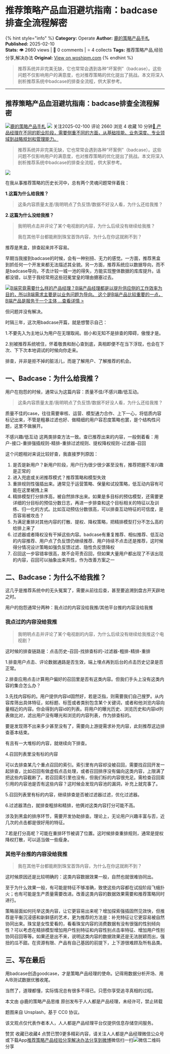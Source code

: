 # 推荐策略产品血泪避坑指南：badcase排查全流程解密
{% hint style="info" %}
**Category:** Operate
**Author:** [鹿的策略产品手札](https://www.woshipm.com/u/232491)
**Published:** 2025-02-10  
**Stats:** 👁️ 2660 views | 💬 0 comments | ⭐ 4 collects
**Tags:** 推荐策略产品,经验分享,解决办法
**Original:** [View on woshipm.com](https://www.woshipm.com/operate/6177458.html)
{% endhint %}
> 推荐系统并非完美无缺，它也常常会遇到各种“坏案例”（badcase）。这些问题不仅影响用户的满意度，也对推荐策略的优化提出了挑战。本文将深入剖析推荐系统中badcase的排查全流程，供大家参考。

---

## 推荐策略产品血泪避坑指南：badcase排查全流程解密

[![](https://static.woshipm.com/pmapp_avatar_20231126220842_1394.jpeg?imageView2/1/w/72/h/72/q/100)](https://www.woshipm.com/u/232491)[鹿的策略产品手札](https://www.woshipm.com/u/232491) ![](https://static.woshipm.com/tag/1101_1@2x.png) 关注2025-02-100 评论 2660 浏览 4 收藏 10 分钟[🔗 产品经理在不同的职业阶段，需要侧重不同的方面，从基础技能、业务深度、专业领域到战略规划和管理能力。](https://ke.qidianla.com/courses/90pm)

> 推荐系统并非完美无缺，它也常常会遇到各种“坏案例”（badcase）。这些问题不仅影响用户的满意度，也对推荐策略的优化提出了挑战。本文将深入剖析推荐系统中badcase的排查全流程，供大家参考。

![](https://image.woshipm.com/2023/05/06/c5139db6-ec01-11ed-8df9-00163e0b5ff3.jpg)

在我从事推荐策略的历史长河中，总有两个灵魂问题常伴着我：

**1.这篇为什么给我推？**

> 这条内容质量太差/我明明点了负反馈/数据不好没人看，为什么还给我推？

**2.这篇为什么没给我推？**

> 我明明点击并评论了某个电视剧的内容，为什么后续没有继续给我推？
> 
> 我在其他平台都能刷到珠宝首饰内容，为什么在你这就刷不到？

推荐是黑盒，排查起来并不容易。

早期当我接到badcase的时候，会有一种别扭、无力的感觉。一方面，推荐黑盒到抓任何一个开发来都无法描述其全貌。另一方面，推荐系统应以数据导向，而不是badcase导向，不去计较一城一池的得失，方能实现整体数据的库库提升。话都没错，以至于我经常用这些冠冕堂皇的理由搪塞过去。

[![](https://image.woshipm.com/2023/08/02/f7cafd68-30e3-11ee-9da3-00163e0b5ff3.png)B端究竟需要什么样的产品经理？B端产品经理都是以提升供应侧的工作效率为目的，所以B端需求主要是以业务问题为导向。 这个是B端产品比较重要的一点，B端产品是服务于一个主体 ...查看详情 >](https://ke.qidianla.com/courses/bcpm)

但问题并没有解决。

时隔三年，这次用badcase开篇，就是想警示自己：

1.不要先入为主地认为用户在无理取闹。弱小和无知不是排查的障碍，傲慢才是。

2.别被推荐系统唬住，怀着敬畏和耐心查到底，真相即便不在当下浮现，也会在下次、下下次本地调试的时候向你走来。

排查，并非是拒不掉的脏活儿，而是了解用户、了解推荐的机会。

## 一、Badcase：为什么给我推？

用户在抱怨的时候，通常认为这篇内容：质量不佳/不感兴趣/低互动。

> 这条内容质量太差/我明明点了负反馈/数据不好没人看，为什么还给我推？

质量不佳的case，往往需要审核、运营、模型通力合作、上下一心，将低质内容标记出来，不管是粗暴过滤也好、做精细的用户容忍度策略也罢，是个结构性问题，这里不做展开。

不感兴趣/低互动 这两类排查方法一致。查已推荐出来的内容，一般倒着看：用户-接口-重排强插规则-精排-重排过滤规则、提权降权规则-过滤器-召回

这个问题相对来说比较好查，我直接罗列原因：

1.  是否是新用户？新用户阶段，用户行为很少很少甚至没有，推荐把握不准兴趣是正常的
2.  进入兜底或关闭推荐模式？推荐策略和模型失效
3.  重排规则性强插出来。通常见于运营策略、保量和试投策略，低互动内容有可能在这里被拽上来
4.  精排模型打分排序高，被自然排序出来。如果是多目标的预估模型，还需要更详细的分目标的预估分数日志，再进一步排查和这个目标相关的特征以及训练、归一化的方式。比如互动预估分数很高，可以排查互动特征的可信度，是否容易被攻击？
5.  为满足重排对其他内容的打散、提权、降权策略，把精排模型打分不怎么高的给排上来了
6.  过滤器或者降权没有干掉这些内容。badcase有重复推荐、相似推荐、低互动的内容推荐、用户点了负反馈仍继续推荐、用户持续不点击还是推荐，这时候得分情况设计策略如强负反馈过滤、隐性负反馈降权
7.  召回这一步容错率很高，故不会苛责召回，但如果大量用户都出现了不该出现的内容，召回可以抽象出来共性，作为改善方案之一

## 二、Badcase：为什么不给我推？

这几乎是推荐系统中的无头冤案了，需要从前往后查，甚至要追溯到盘古开天辟地之时。

用户的抱怨通常分两种：我点过的内容没给我推/其他平台推的内容没给我推

### 我点过的内容没给我推

> 我明明点击并评论了某个电视剧的内容，为什么后续没有继续给我推这个电视剧？

这时候的排查链路是：点击历史-召回-找排查标的-过滤器-粗排-精排-重排

1.排查用户点击、评论数据通路是否生效，端上埋点再到后台的点击历史记录是否正常。

2.排查应用点击计算用户偏好的召回里是否有这类内容。但我们手头上没有这类内容的集合怎么办？

3.先找内容标的。用户提供内容id固然好，若是泛指，则需要我们自己搜罗。从内容库筛出具体特征，如标题、标签或者类别包含某个关键词，或者和他浏览内容向量相近的内容。你会得到内容id的列表。将用户的曝光历史、浏览历史和内容id列表做比对，滤出用户没有曝光和浏览的内容列表，作为排查标的。

要是发现筛不出来多少甚至没有了，需要向上游提需求补充内容，此刻推荐这边排查基本结束。

有且有一大堆标的内容，就继续向下排查。

4.召回列表里没有标的内容

可以去排查某几个重点召回的索引。索引里有内容却没被召回，需要找召回开发一起排查，比如召回有做虚假点击处理，或者召回排序没有偏向这类内容，上限满了把这些内容截断了。若召回索引里也没有，但我们标的内容很充足。需检查召回索引用的内容池是否有这些内容？这时候会发现内容池的漏洞，补充上就完事了。

5.召回列表里有标的内容，继续排查是否被过滤器过滤，优化过滤器。

6.过滤器清白，就排查粗排和精排，他俩对这类内容打分可能不高。

涉及到黑盒的排序环节，需要开发协助排查。理论上，无论用户兴趣丰富与否，近几次的点击都是很好用的特征。

7.若是打分高呢？可能在重排环节被调了位置。这时候排查重排规则，通常是提权降权打散，可以适当做一些瘦身。

### 其他平台推的内容没给我推

> 我在其他平台都能刷到珠宝首饰内容，为什么在你这就刷不到？

这时候原因还是比较明确的：这类内容数据效果一般，自然也就很难协同出。

至于为什么效果一般，有可能是特征不够准确，致使这些内容都在试投阶段飞蛾扑火；也有可能是生产质量需要改进。改善这类内容的数据效果需要和推荐策略同时进行。

策略层面如何托举这类内容，让它更容易出来呢？增加探索强插固然见效快，但推荐是平衡沉浸感和新鲜感的艺术，更为推荐的方法是：补充特征让它更容易被自然协同出来。珠宝是女性爱看的，看看珠宝内容的消费数据有没有很强的性别倾向性？可以考虑在精排模型增加用户性别特征和内容性别点击率特征、增加用户性别协同召回等等。如果还是出不来，说明这类内容的数据效果还是无法脱颖而出，强扭的瓜不甜。在资源有限、产品有自己基因的前提下，上下游很难顾及所有品类。

## 三、写在最后

用badcase创造goodcase，才是策略产品经理的使命。记得用数据分析开场、用A/B测试数据优雅收尾。

当然了，道理都懂，实际情况总有很多不得已。只愿你享受追寻真相的过程。

本文由 @鹿的策略产品思维 原创发布于人人都是产品经理，未经许可，禁止转载

题图来自 Unsplash，基于 CC0 协议。

该文观点仅代表作者本人，人人都是产品经理平台仅提供信息存储空间服务。

赞赏 收藏已收藏4 点赞已赞0更多精彩内容，请关注人人都是产品经理微信公众号或下载App[推荐策略产品](https://www.woshipm.com/tag/%e6%8e%a8%e8%8d%90%e7%ad%96%e7%95%a5%e4%ba%a7%e5%93%81)[经验分享](https://www.woshipm.com/tag/%e7%bb%8f%e9%aa%8c%e5%88%86%e4%ba%ab)[解决办法](https://www.woshipm.com/tag/%e8%a7%a3%e5%86%b3%e5%8a%9e%e6%b3%95)[分享到微博](https://service.weibo.com/share/share.php?appkey=2775287854&title=推荐策略产品血泪避坑指南：badcase排查全流程解密&url=https://www.woshipm.com/operate/6177458.html&pic=https://image.woshipm.com/2023/05/06/c5139db6-ec01-11ed-8df9-00163e0b5ff3.jpg)微信扫一扫![微信二维码](https://api.pwmqr.com/qrcode/create/?url=https://www.woshipm.com/operate/6177458.html)分享